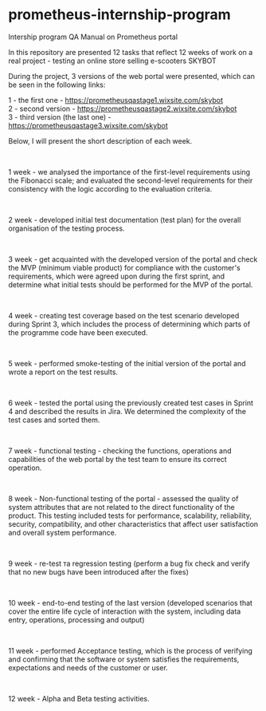 # prometheus-internship-program
Intership program QA Manual on Prometheus portal

In this repository are presented 12 tasks that reflect 12 weeks of work on a real project - testing an online store selling e-scooters SKYBOT

During the project, 3 versions of the web portal were presented, which can be seen in the following links:

1 - the first one - https://prometheusqastage1.wixsite.com/skybot
<br>
2 - second version - https://prometheusqastage2.wixsite.com/skybot
<br>
3 - third version (the last one) - https://prometheusqastage3.wixsite.com/skybot
<br>

<p>
Below, I will present the short description of each week.
</p>
<br>
<p>
1 week - we analysed the importance of the first-level requirements using the Fibonacci scale; and evaluated the second-level requirements for their consistency with the logic according to the evaluation criteria.
</p>
<br>
<p>
2 week - developed initial test documentation (test plan) for the overall organisation of the testing process.
</p>
<br>
<p>
3 week - get acquainted with the developed version of the portal and check the MVP (minimum viable product) for compliance with the customer's requirements, which were agreed upon during the first sprint, and determine what initial tests should be performed for the MVP of the portal.
</p>
<br>
<p>
4 week - creating test coverage based on the test scenario developed during Sprint 3, which includes the process of determining which parts of the programme code have been executed.
</p>
<br>
<p>
5 week - performed smoke-testing of the initial version of the portal and wrote a report on the test results.
</p>  
<br>
<p>
6 week - tested the portal using the previously created test cases in Sprint 4 and described the results in Jira. We determined the complexity of the test cases and sorted them.
</p> 
<br>
<p>
7 week - functional testing - checking the functions, operations and capabilities of the web portal by the test team to ensure its correct operation.
</p>
<br>
<p>
8 week - Non-functional testing of the portal - assessed the quality of system attributes that are not related to the direct functionality of the product. This testing included tests for performance, scalability, reliability, security, compatibility, and other characteristics that affect user satisfaction and overall system performance.
</p>
<br>
<p>
9 week - re-test та regression testing (perform a bug fix check and verify that no new bugs have been introduced after the fixes)
</p>
<br>
<p>
10 week - end-to-end testing of the last version (developed scenarios that cover the entire life cycle of interaction with the system, including data entry, operations, processing and output)
</p>
<br>
<p>
11 week - performed Acceptance testing, which is the process of verifying and confirming that the software or system satisfies the requirements, expectations and needs of the customer or user.
</p>
<br>
<p>
12 week - Alpha and Beta testing activities.
</p>
<br>
